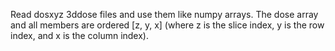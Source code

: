 Read dosxyz 3ddose files and use them like numpy arrays. The dose array and all members are ordered [z, y, x] (where z is the slice index, y is the row index, and x is the column index).
